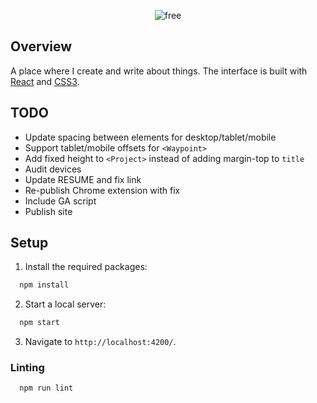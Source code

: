 <p align="center">
  <img alt="free" src="https://user-images.githubusercontent.com/16131737/38890565-a338c8e4-4236-11e8-955a-a0f3170246a6.png" />
</p>

## Overview
A place where I create and write about things. The interface is built with [React](https://reactjs.org) and [CSS3](https://developer.mozilla.org/en-US/docs/Web/CSS/CSS3).

## TODO 
+ Update spacing between elements for desktop/tablet/mobile
+ Support tablet/mobile offsets for `<Waypoint>`
+ Add fixed height to `<Project>` instead of adding margin-top to `title`
+ Audit devices
+ Update RESUME and fix link
+ Re-publish Chrome extension with fix
+ Include GA script
+ Publish site

## Setup
1. Install the required packages:
```javascript
  npm install
```
2. Start a local server:
```javascript
  npm start 
```
3. Navigate to `http://localhost:4200/`.

### Linting
```javascript
  npm run lint
```
